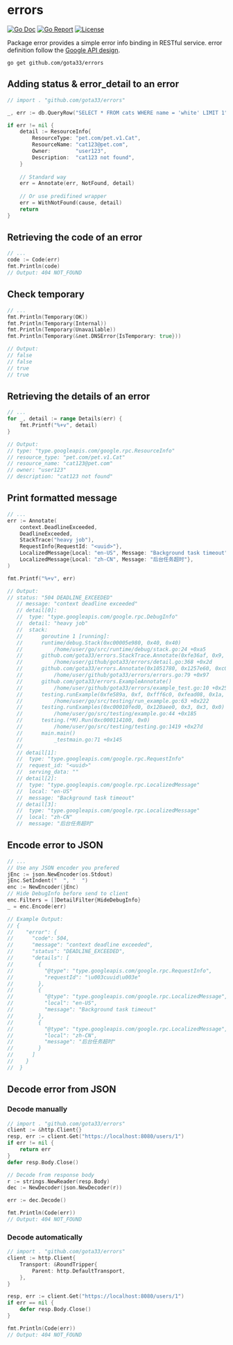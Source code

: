 # errors

[![Go Doc](https://godoc.org/github.com/nathany/looper?status.svg)](https://pkg.go.dev/github.com/gota33/errors) [![Go Report](https://goreportcard.com/badge/github.com/gota33/errors)](https://goreportcard.com/report/github.com/gota33/errors) [![License](https://img.shields.io/badge/License-Apache%202.0-blue.svg)](https://github.com/gota33/errors/blob/master/LICENSE)

Package error provides a simple error info binding in RESTful service. error definition follow the [Google API design](https://cloud.google.com/apis/design/errors).

`go get github.com/gota33/errors`

## Adding status & error_detail to an error

``` go
// import . "github.com/gota33/errors"

_, err := db.QueryRow("SELECT * FROM cats WHERE name = 'white' LIMIT 1")

if err != nil {
    detail := ResourceInfo{
        ResourceType: "pet.com/pet.v1.Cat",
        ResourceName: "cat123@pet.com",
        Owner:        "user123",
        Description:  "cat123 not found",
    }
    
    // Standard way
    err = Annotate(err, NotFound, detail)
    
    // Or use predifined wrapper
    err = WithNotFound(cause, detail)
    return
}

```

## Retrieving the code of an error

``` go
// ...
code := Code(err)
fmt.Println(code)
// Output: 404 NOT_FOUND
```

## Check temporary

``` go
// ...
fmt.Println(Temporary(OK))
fmt.Println(Temporary(Internal))
fmt.Println(Temporary(Unavailable))
fmt.Println(Temporary(&net.DNSError{IsTemporary: true}))

// Output:
// false
// false
// true
// true
```

## Retrieving the details of an error

``` go
// ...
for _, detail := range Details(err) {
    fmt.Printf("%+v", detail)
}

// Output:
// type: "type.googleapis.com/google.rpc.ResourceInfo"
// resource_type: "pet.com/pet.v1.Cat"
// resource_name: "cat123@pet.com"
// owner: "user123"
// description: "cat123 not found"
```

## Print formatted message

 ``` go
 // ...
 err := Annotate(
     context.DeadlineExceeded,
     DeadlineExceeded,
     StackTrace("heavy job"),
     RequestInfo{RequestId: "<uuid>"},
     LocalizedMessage{Local: "en-US", Message: "Background task timeout"},
     LocalizedMessage{Local: "zh-CN", Message: "后台任务超时"},
 )
 
 fmt.Printf("%+v", err)
 
 // Output:
 // status: "504 DEADLINE_EXCEEDED"
 	// message: "context deadline exceeded"
 	// detail[0]:
 	// 	type: "type.googleapis.com/google.rpc.DebugInfo"
 	// 	detail: "heavy job"
 	// 	stack:
 	// 		goroutine 1 [running]:
 	// 		runtime/debug.Stack(0xc00005e980, 0x40, 0x40)
 	// 			/home/user/go/src/runtime/debug/stack.go:24 +0xa5
 	// 		github.com/gota33/errors.StackTrace.Annotate(0xfe36af, 0x9, 0x1056490, 0xc00005e980)
 	// 			/home/user/github/gota33/errors/detail.go:368 +0x2d
 	// 		github.com/gota33/errors.Annotate(0x1051780, 0x1257e60, 0xc00010fc00, 0x5, 0x5, 0xc00010fba8, 0x10)
 	// 			/home/user/github/gota33/errors/errors.go:79 +0x97
 	// 		github.com/gota33/errors.ExampleAnnotate()
 	// 			/home/user/github/gota33/errors/example_test.go:10 +0x251
 	// 		testing.runExample(0xfe589a, 0xf, 0xfff6c0, 0xfead08, 0x1a, 0x0, 0x0)
 	// 			/home/user/go/src/testing/run_example.go:63 +0x222
 	// 		testing.runExamples(0xc00010fed0, 0x120aee0, 0x3, 0x3, 0x0)
 	// 			/home/user/go/src/testing/example.go:44 +0x185
 	// 		testing.(*M).Run(0xc000114100, 0x0)
 	// 			/home/user/go/src/testing/testing.go:1419 +0x27d
 	// 		main.main()
 	// 			_testmain.go:71 +0x145
 	//
 	// detail[1]:
 	// 	type: "type.googleapis.com/google.rpc.RequestInfo"
 	// 	request_id: "<uuid>"
 	// 	serving_data: ""
 	// detail[2]:
 	// 	type: "type.googleapis.com/google.rpc.LocalizedMessage"
 	// 	local: "en-US"
 	// 	message: "Background task timeout"
 	// detail[3]:
 	// 	type: "type.googleapis.com/google.rpc.LocalizedMessage"
 	// 	local: "zh-CN"
 	// 	message: "后台任务超时"
 ```

## Encode error to JSON

``` go
// ...
// Use any JSON encoder you prefered
jEnc := json.NewEncoder(os.Stdout)
jEnc.SetIndent("  ", "  ")
enc := NewEncoder(jEnc)
// Hide DebugInfo before send to client
enc.Filters = []DetailFilter{HideDebugInfo}
_ = enc.Encode(err)

// Example Output:
// {
//    "error": {
//      "code": 504,
//      "message": "context deadline exceeded",
//      "status": "DEADLINE_EXCEEDED",
//      "details": [
//        {
//          "@type": "type.googleapis.com/google.rpc.RequestInfo",
//          "requestId": "\u003cuuid\u003e"
//        },
//        {
//          "@type": "type.googleapis.com/google.rpc.LocalizedMessage",
//          "local": "en-US",
//          "message": "Background task timeout"
//        },
//        {
//          "@type": "type.googleapis.com/google.rpc.LocalizedMessage",
//          "local": "zh-CN",
//          "message": "后台任务超时"
//        }
//      ]
//    }
//  }
```

## Decode error from JSON

### Decode manually

``` go
// import . "github.com/gota33/errors"
client := &http.Client{}
resp, err := client.Get("https://localhost:8080/users/1")
if err != nil {
    return err
}
defer resp.Body.Close()

// Decode from response body
r := strings.NewReader(resp.Body)
dec := NewDecoder(json.NewDecoder(r))

err := dec.Decode()

fmt.Println(Code(err))
// Output: 404 NOT_FOUND

```

### Decode automatically

``` go
// import . "github.com/gota33/errors"
client := http.Client{
    Transport: &RoundTripper{
        Parent: http.DefaultTransport,
    },
}

resp, err := client.Get("https://localhost:8080/users/1")
if err == nil {
    defer resp.Body.Close()
}

fmt.Println(Code(err))
// Output: 404 NOT_FOUND
```

